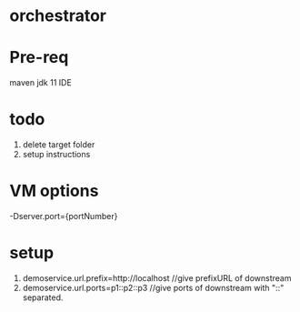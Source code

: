# orchestrator

# Pre-req
maven
jdk 11
IDE

# todo
1. delete target folder
2. setup instructions

# VM options
-Dserver.port={portNumber}

# setup 
1. demoservice.url.prefix=http://localhost //give prefixURL of downstream
2. demoservice.url.ports=p1::p2::p3 //give ports of downstream with "::" separated.
